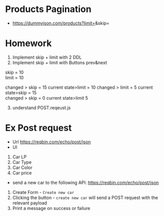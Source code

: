 # Products Pagination

- https://dummyjson.com/products?limit=<PARAM>&skip=<PARAM>

# Homework

1. Implement skip + limit with 2 DDL
2. Implement skip + limit with Buttons prev&next

skip = 10  
limit = 10

changed > skip = 15 current state>limit = 10
changed > limit = 5 current state>skip = 15  
changed > skip = 0 current state>limit 5

3. understand POST.reqeust.js

# Ex Post request

- Url https://reqbin.com/echo/post/json
- UI

1. Car LP
2. Car Type
3. Car Color
4. Car price

- send a new car to the following API: https://reqbin.com/echo/post/json

1. Create Form - `Create new car`
2. Clicking the button - `create new car` will send a POST request with the relevant payload
3. Print a message on success or failure
